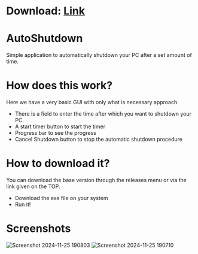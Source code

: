 # Download: [Link](https://github.com/Rmodgil120/AutoShutdown/releases/)

# AutoShutdown
Simple application to automatically shutdown your PC after a set amount of time.

# How does this work?
Here we have a very basic GUI with only what is necessary approach. 
  - There is a field to enter the time after which you want to shutdown your PC. 
  - A start timer button to start the timer
  - Progress bar to see the progress
  - Cancel Shutdown button to stop the automatic shutdown procedure

# How to download it?
You can download the base version through the releases menu or via the link given on the TOP. 
  - Download the exe file on your system
  - Run it!
# Screenshots

![Screenshot 2024-11-25 190803](https://github.com/user-attachments/assets/e7fb11f5-e8c0-4ab7-80e6-1bcf2f4f0544)
![Screenshot 2024-11-25 190710](https://github.com/user-attachments/assets/ba24bbdd-4c3d-48c7-bc00-25a2f6714fbb)

